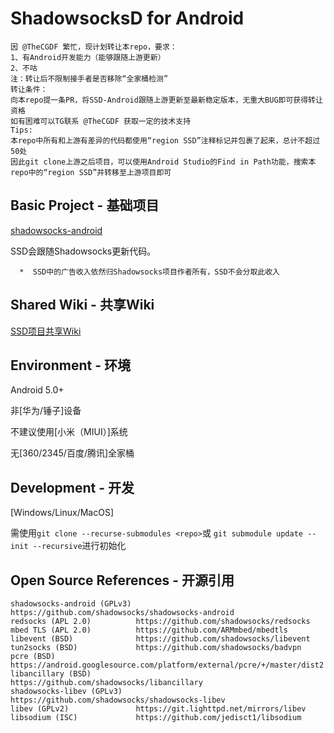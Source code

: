 # ShadowsocksD for Android

```
因 @TheCGDF 繁忙，现计划转让本repo，要求：
1、有Android开发能力（能够跟随上游更新）
2、不咕
注：转让后不限制接手者是否移除“全家桶检测”
转让条件：
向本repo提一条PR，将SSD-Android跟随上游更新至最新稳定版本，无重大BUG即可获得转让资格
如有困难可以TG联系 @TheCGDF 获取一定的技术支持
Tips:
本repo中所有和上游有差异的代码都使用“region SSD”注释标记并包裹了起来，总计不超过50处
因此git clone上游之后项目，可以使用Android Studio的Find in Path功能，搜索本repo中的“region SSD”并转移至上游项目即可
```

## Basic Project - 基础项目

[shadowsocks-android](https://github.com/shadowsocks/shadowsocks-android)

SSD会跟随Shadowsocks更新代码。
```
  *  SSD中的广告收入依然归Shadowsocks项目作者所有，SSD不会分取此收入
```

## Shared Wiki - 共享Wiki

[SSD项目共享Wiki](https://github.com/TheCGDF/SSD-Windows/wiki)

## Environment - 环境

Android 5.0+

非\[华为/锤子\]设备

不建议使用\[小米（MIUI）\]系统

无\[360/2345/百度/腾讯\]全家桶

## Development - 开发

\[Windows/Linux/MacOS\]

需使用`git clone --recurse-submodules <repo>`或 `git submodule update --init --recursive`进行初始化

## Open Source References - 开源引用
```
shadowsocks-android (GPLv3) https://github.com/shadowsocks/shadowsocks-android
redsocks (APL 2.0)          https://github.com/shadowsocks/redsocks
mbed TLS (APL 2.0)          https://github.com/ARMmbed/mbedtls
libevent (BSD)              https://github.com/shadowsocks/libevent
tun2socks (BSD)             https://github.com/shadowsocks/badvpn
pcre (BSD)                  https://android.googlesource.com/platform/external/pcre/+/master/dist2
libancillary (BSD)          https://github.com/shadowsocks/libancillary
shadowsocks-libev (GPLv3)   https://github.com/shadowsocks/shadowsocks-libev
libev (GPLv2)               https://git.lighttpd.net/mirrors/libev
libsodium (ISC)             https://github.com/jedisct1/libsodium
```
